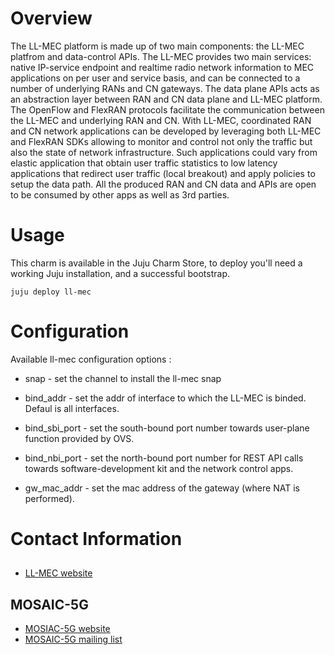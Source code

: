 # Overview

The LL-MEC platform is made up of two main components: the LL-MEC platfrom and data-control APIs. The LL-MEC provides two main services: native IP-service endpoint and realtime radio network information to MEC applications on per user and service basis, and can be connected to a number of underlying RANs and CN gateways. The data plane APIs acts as an abstraction layer between RAN and CN data plane and LL-MEC platform. The OpenFlow and FlexRAN protocols facilitate the communication between the LL-MEC and underlying RAN and CN. With LL-MEC, coordinated RAN and CN network applications can be developed by leveraging both LL-MEC and FlexRAN SDKs allowing to monitor and control not only the traffic but also the state of network infrastructure. Such applications could vary from elastic application that obtain user traffic statistics to low latency applications that redirect user traffic (local breakout) and apply policies to setup the data path. All the produced RAN and CN data and APIs are open to be consumed by other apps as well as 3rd parties.

# Usage

This charm is available in the Juju Charm Store, to deploy you'll need a working 
Juju installation, and a successful bootstrap.

    juju deploy ll-mec

# Configuration

Available ll-mec configuration options :

 * snap -  set the channel to install  the ll-mec snap 

 * bind_addr - set the addr of interface to which the LL-MEC is binded. Defaul is all interfaces. 

 * bind_sbi_port -  set the south-bound port number towards user-plane function provided by OVS.

 * bind_nbi_port -  set the north-bound port number for REST API calls towards software-development kit and the network control apps.

 * gw_mac_addr -  set the mac address of the gateway (where NAT is performed).


# Contact Information

##  
 - [LL-MEC website](http://mosaic-5g.io/ll-mec/)

## MOSAIC-5G
- [MOSIAC-5G website](http://mosaic-5g.io/)
- [MOSAIC-5G mailing list](contact@mosaic-5g.io)

